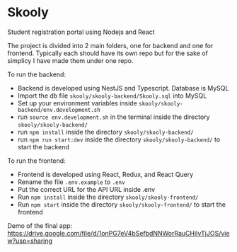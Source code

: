 # Skooly
Student registration portal using Nodejs and React

The project is divided into 2 main folders, one for backend and one for frontend. 
Typically each should have its own repo but for the sake of simplicy I have made them under one repo.


To run the backend:
- Backend is developed using NestJS and Typescript. Database is MySQL
- Import the db file `skooly/skooly-backend/Skooly.sql` into MySQL
- Set up your environment variables inside `skooly/skooly-backend/env.development.sh`
- run `source env.development.sh` in the terminal inside the directory `skooly/skooly-backend/`
- run `npm install` inside the directory `skooly/skooly-backend/`
- run `npm run start:dev` inside the directory `skooly/skooly-backend/` to start the backend


To run the frontend: 
- Frontend is developed using React, Redux, and React Query
- Rename the file `.env.example` to `.env`
- Put the correct URL for the API URL inside .env
- Run `npm install` inside the directory `skooly/skooly-frontend/`
- Run `npm start` inside the directory `skooly/skooly-frontend/` to start the frontend


Demo of the final app:
https://drive.google.com/file/d/1onPG7eV4bSefbdNNWorRauCHiIvTjJOS/view?usp=sharing
